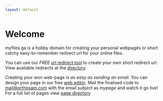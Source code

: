 ```yaml
---
layout: default
---
```


# Welcome

myfiles.ga is a hobby domain for creating your personal webpages or short catchy easy-to-remember redirect url for your online files.

You can use our *FREE* [url redirect tool](https://r.myfiles.ga) to create your own short redirect url. View available redirects at the [directory](https://r.myfiles.ga/all)

Creating your won web-page is *as easy as sending an email.*  You can design your page in our free [web editor](https://p.myfiles.ga). Mail the finalised code to [mail@orthosam.com](mailto:mail@orthosam.com) with the email *subject* as *mypage* and watch it go live! For a full list of pages view [page directory](https://p.myfiles.ga/all)
